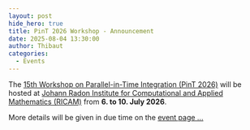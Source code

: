 ```yaml
---
layout: post
hide_hero: true
title: PinT 2026 Workshop - Announcement
date: 2025-08-04 13:30:00
author: Thibaut
categories:
  - Events
---
```


The [15th Workshop on Parallel-in-Time Integration (PinT 2026)](/events/15th-pint-workshop) will be hosted at [Johann Radon Institute for Computational and Applied Mathematics (RICAM)](https://www.oeaw.ac.at/ricam/home) from **6. to 10. July 2026**.

More details will be given in due time on the [event page ...](/events/15th-pint-workshop)
